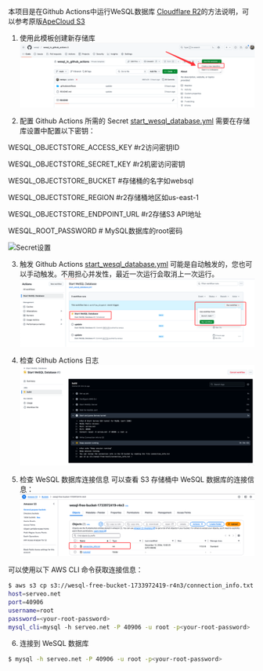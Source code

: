 本项目是在Github Actions中运行WeSQL数据库
[Cloudflare R2](https://github.com/pzb568/wesql_in_github_actions/blob/main/README.md)的方法说明，可以参考原版[ApeCloud S3](https://github.com/wesql/wesql_in_github_actions/blob/main/README.md)

1. 使用此模板创建新存储库
![images/s1.png](images/s1.png)

2. 配置 Github Actions 所需的 Secret
[start_wesql_database.yml](.github%2Fworkflows%2Fstart_wesql_database.yml) 需要在存储库设置中配置以下密钥：

WESQL_OBJECTSTORE_ACCESS_KEY #r2访问密钥ID 

WESQL_OBJECTSTORE_SECRET_KEY #r2机密访问密钥
 
WESQL_OBJECTSTORE_BUCKET #存储桶的名字如websql
 
WESQL_OBJECTSTORE_REGION #r2存储桶地区如us-east-1
 
WESQL_OBJECTSTORE_ENDPOINT_URL #r2存储S3 API地址
 
WESQL_ROOT_PASSWORD # MySQL数据库的root密码

![Secret设置](https://roim-picx-9xa.pages.dev/rest/ZmNEAuK.jpeg)

3. 触发 Github Actions
[start_wesql_database.yml](.github%2Fworkflows%2Fstart_wesql_database.yml) 可能是自动触发的，您也可以手动触发。不用担心并发性，最近一次运行会取消上一次运行。
![images/s3.png](images/s3.png)

4. 检查 Github Actions 日志
![images/s4.png](images/s4.png)

5. 检查 WeSQL 数据库连接信息
可以查看 S3 存储桶中 WeSQL 数据库的连接信息：
![images/s5.png](images/s5.png)

可以使用以下 AWS CLI 命令获取连接信息：

```bash
$ aws s3 cp s3://wesql-free-bucket-1733972419-r4n3/connection_info.txt -
host=serveo.net
port=40906
username=root
password=<your-root-password>
mysql_cli=mysql -h serveo.net -P 40906 -u root -p<your-root-password>
```

6. 连接到 WeSQL 数据库
```bash
$ mysql -h serveo.net -P 40906 -u root -p<your-root-password>
```




